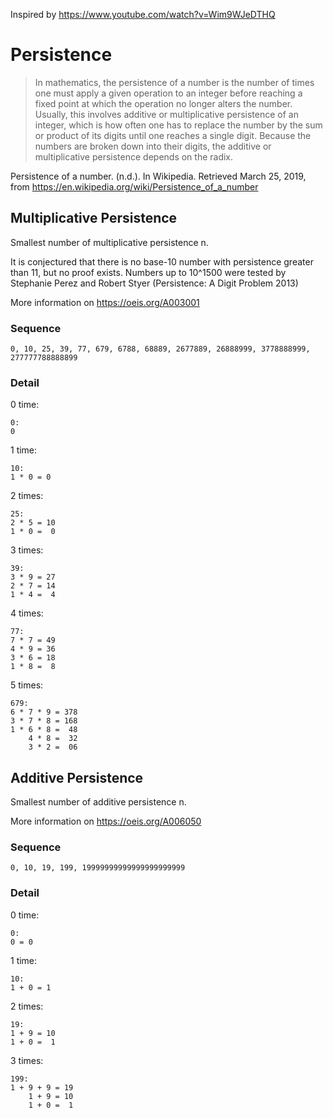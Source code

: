 Inspired by https://www.youtube.com/watch?v=Wim9WJeDTHQ

# Persistence

>In mathematics, the persistence of a number is the number of times one must apply a given operation to an integer before reaching a fixed point at which the operation no longer alters the number.
Usually, this involves additive or multiplicative persistence of an integer, which is how often one has to replace the number by the sum or product of its digits until one reaches a single digit. Because the numbers are broken down into their digits, the additive or multiplicative persistence depends on the radix.

Persistence of a number. (n.d.). In Wikipedia. Retrieved March 25, 2019, from https://en.wikipedia.org/wiki/Persistence_of_a_number

## Multiplicative Persistence

Smallest number of multiplicative persistence n.

It is conjectured that there is no base-10 number with persistence greater than 11, but no proof exists.
Numbers up to 10^1500 were tested by Stephanie Perez and Robert Styer (Persistence: A Digit Problem 2013)

More information on https://oeis.org/A003001

### Sequence

`0, 10, 25, 39, 77, 679, 6788, 68889, 2677889, 26888999, 3778888999, 277777788888899`

### Detail

0 time:

```
0:
0
```

1 time:

```
10:
1 * 0 = 0
```

2 times:

```
25:
2 * 5 = 10
1 * 0 =  0
```

3 times:

```
39:
3 * 9 = 27
2 * 7 = 14
1 * 4 =  4
```

4 times:

```
77:
7 * 7 = 49
4 * 9 = 36
3 * 6 = 18
1 * 8 =  8
```

5 times:

```
679:
6 * 7 * 9 = 378
3 * 7 * 8 = 168
1 * 6 * 8 =  48
    4 * 8 =  32
    3 * 2 =  06
```

## Additive Persistence

Smallest number of additive persistence n.

More information on https://oeis.org/A006050

### Sequence

`0, 10, 19, 199, 19999999999999999999999`

### Detail

0 time:

```
0:
0 = 0
```

1 time:

```
10:
1 + 0 = 1
```

2 times:

```
19:
1 + 9 = 10
1 + 0 =  1
```

3 times:

```
199:
1 + 9 + 9 = 19
    1 + 9 = 10
    1 + 0 =  1
```
